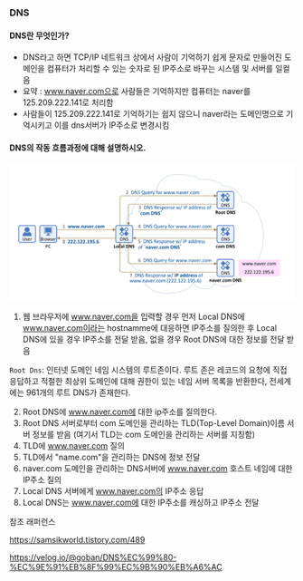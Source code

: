 ### DNS



#### DNS란 무엇인가?

- DNS라고 하면 TCP/IP 네트워크 상에서 사람이 기억하기 쉽게 문자로 만들어진 도메인을 컴퓨터가 처리할 수 있는 숫자로 된 IP주소로 바꾸는 시스템 및 서버를 일컬음
- 요약 : www.naver.com으로 사람들은 기억하지만 컴퓨터는 naver를 125.209.222.141로 처리함
- 사람들이 125.209.222.141로 기억하기는 쉽지 않으니 naver라는 도메인명으로 기억시키고 이를 dns서버가 IP주소로 변경시킴



#### DNS의 작동 흐름과정에 대해 설명하시오.

![20210526_222605](20210526_222605.png)



1. 웹 브라우저에 www.naver.com을 입력할 경우 먼저 Local DNS에 www.naver.com이라는 hostnamme에 대응하면 IP주소를 질의한 후 Local DNS에 있을 경우 IP주소를 전달 받음, 없을 경우 Root DNS에 대한 정보를 전달 받음

`Root Dns`: 인터넷 도메인 네임 시스템의 루트존이다. 루트 존은 레코드의 요청에 직접 응답하고 적절한 최상위 도메인에 대해 권한이 있는 네임 서버 목록을 반환한다, 전세계에는 961개의 루트 DNS가 존재한다.

2. Root DNS에 www.naver.com에 대한 ip주소를 질의한다.
3. Root DNS 서버로부터 com 도메인을 관리하는 TLD(Top-Level Domain)이름 서버 정보를 받음 (여기서 TLD는 com 도메인을 관리하는 서버를 지칭함)
4. TLD에 www.naver.com 질의
5. TLD에서 "name.com"을 관리하는 DNS에 정보 전달
6. naver.com 도메인을 관리하는 DNS서버에 www.naver.com 호스트 네임에 대한 IP주소 질의
7. Local DNS 서버에게 www.naver.com의 IP주소 응답
8. Local DNS는 www.naver.com에 대한 IP주소를 캐싱하고 IP주소 전달







참조 래퍼런스

https://samsikworld.tistory.com/489

https://velog.io/@goban/DNS%EC%99%80-%EC%9E%91%EB%8F%99%EC%9B%90%EB%A6%AC

